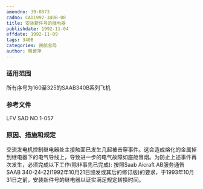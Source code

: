 ```yaml
---
amendno: 39-0873
cadno: CAD1992-340B-08
title: 安装新件号的继电器
publishdate: 1992-11-04
effdate: 1992-11-09
tags: 340B
categories: 民航总局
author: 程晋萍
---
```


### 适用范围 
所有序号为160至325的SAAB340B系列飞机

<!--more-->
### 参考文件
LFV SAD NO 1-057 

### 原因、措施和规定 
交流发电机控制继电器处主接触面已发生几起被击穿事件。这会造成熔化的金属掉到继电器下的电气导线上，导致进一步的电气故障如座舱冒烟。为防止上述事件再次发生，必须完成以下工作(除非事先已完成): 
    按照Saab Aicraft AB服务通告SAAB 340-24-22(1992年10月21日颁发或其后的修订版)的要求，于1993年10月31日之前，安装新件号的继电器以证实满足规定转换时间。
